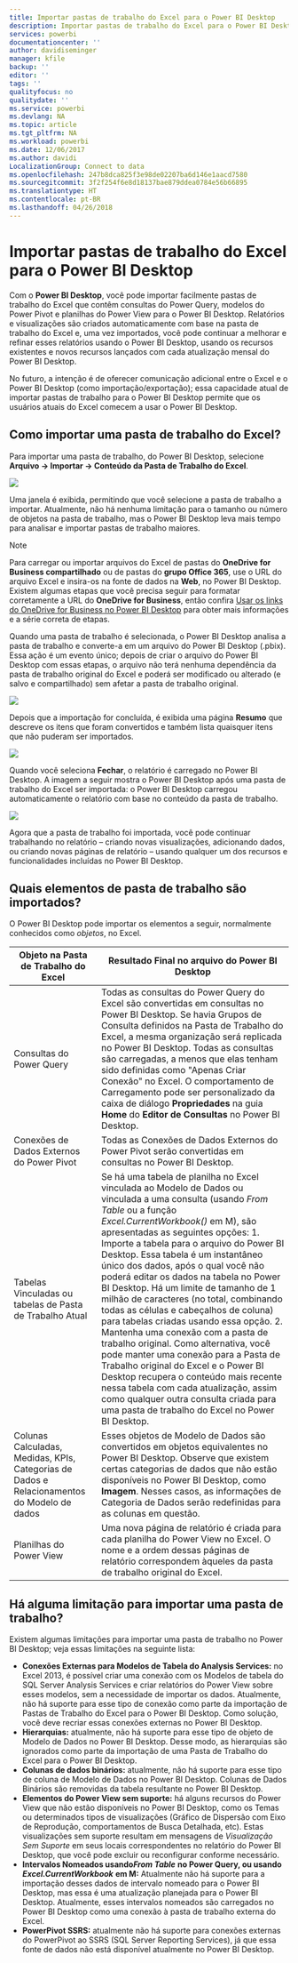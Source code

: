 ```yaml
---
title: Importar pastas de trabalho do Excel para o Power BI Desktop
description: Importar pastas de trabalho do Excel para o Power BI Desktop
services: powerbi
documentationcenter: ''
author: davidiseminger
manager: kfile
backup: ''
editor: ''
tags: ''
qualityfocus: no
qualitydate: ''
ms.service: powerbi
ms.devlang: NA
ms.topic: article
ms.tgt_pltfrm: NA
ms.workload: powerbi
ms.date: 12/06/2017
ms.author: davidi
LocalizationGroup: Connect to data
ms.openlocfilehash: 247b8dca825f3e98de02207ba6d146e1aacd7580
ms.sourcegitcommit: 3f2f254f6e8d18137bae879ddea0784e56b66895
ms.translationtype: HT
ms.contentlocale: pt-BR
ms.lasthandoff: 04/26/2018
---
```

# <a name="import-excel-workbooks-into-power-bi-desktop"></a>Importar pastas de trabalho do Excel para o Power BI Desktop
Com o **Power BI Desktop**, você pode importar facilmente pastas de trabalho do Excel que contêm consultas do Power Query, modelos do Power Pivot e planilhas do Power View para o Power BI Desktop. Relatórios e visualizações são criados automaticamente com base na pasta de trabalho do Excel e, uma vez importados, você pode continuar a melhorar e refinar esses relatórios usando o Power BI Desktop, usando os recursos existentes e novos recursos lançados com cada atualização mensal do Power BI Desktop.

No futuro, a intenção é de oferecer comunicação adicional entre o Excel e o Power BI Desktop (como importação/exportação); essa capacidade atual de importar pastas de trabalho para o Power BI Desktop permite que os usuários atuais do Excel comecem a usar o Power BI Desktop.

## <a name="how-do-i-import-an-excel-workbook"></a>Como importar uma pasta de trabalho do Excel?
Para importar uma pasta de trabalho, do Power BI Desktop, selecione **Arquivo -\> Importar -\> Conteúdo da Pasta de Trabalho do Excel**.

![](media/desktop-import-excel-workbooks/importexceltopbi_1.png)

Uma janela é exibida, permitindo que você selecione a pasta de trabalho a importar. Atualmente, não há nenhuma limitação para o tamanho ou número de objetos na pasta de trabalho, mas o Power BI Desktop leva mais tempo para analisar e importar pastas de trabalho maiores.

> [!NOTE]
> Para carregar ou importar arquivos do Excel de pastas do **OneDrive for Business compartilhado** ou de pastas do **grupo Office 365**, use o URL do arquivo Excel e insira-os na fonte de dados na **Web**, no Power BI Desktop. Existem algumas etapas que você precisa seguir para formatar corretamente a URL do **OneDrive for Business**, então confira [Usar os links do OneDrive for Business no Power BI Desktop](desktop-use-onedrive-business-links.md) para obter mais informações e a série correta de etapas.
> 
> 

Quando uma pasta de trabalho é selecionada, o Power BI Desktop analisa a pasta de trabalho e converte-a em um arquivo do Power BI Desktop (.pbix). Essa ação é um evento único; depois de criar o arquivo do Power BI Desktop com essas etapas, o arquivo não terá nenhuma dependência da pasta de trabalho original do Excel e poderá ser modificado ou alterado (e salvo e compartilhado) sem afetar a pasta de trabalho original.

![](media/desktop-import-excel-workbooks/importexceltopbi_2.png)

Depois que a importação for concluída, é exibida uma página **Resumo** que descreve os itens que foram convertidos e também lista quaisquer itens que não puderam ser importados.

![](media/desktop-import-excel-workbooks/importexceltopbi_3.png)

Quando você seleciona **Fechar**, o relatório é carregado no Power BI Desktop. A imagem a seguir mostra o Power BI Desktop após uma pasta de trabalho do Excel ser importada: o Power BI Desktop carregou automaticamente o relatório com base no conteúdo da pasta de trabalho.

![](media/desktop-import-excel-workbooks/importexceltopbi_4.png)

Agora que a pasta de trabalho foi importada, você pode continuar trabalhando no relatório – criando novas visualizações, adicionando dados, ou criando novas páginas de relatório – usando qualquer um dos recursos e funcionalidades incluídas no Power BI Desktop.

## <a name="which-workbook-elements-are-imported"></a>Quais elementos de pasta de trabalho são importados?
O Power BI Desktop pode importar os elementos a seguir, normalmente conhecidos como *objetos*, no Excel.

| Objeto na Pasta de Trabalho do Excel | Resultado Final no arquivo do Power BI Desktop |
| --- | --- |
| Consultas do Power Query |Todas as consultas do Power Query do Excel são convertidas em consultas no Power BI Desktop. Se havia Grupos de Consulta definidos na Pasta de Trabalho do Excel, a mesma organização será replicada no Power BI Desktop. Todas as consultas são carregadas, a menos que elas tenham sido definidas como "Apenas Criar Conexão" no Excel. O comportamento de Carregamento pode ser personalizado da caixa de diálogo **Propriedades** na guia **Home** do **Editor de Consultas** no Power BI Desktop. |
| Conexões de Dados Externos do Power Pivot |Todas as Conexões de Dados Externos do Power Pivot serão convertidas em consultas no Power BI Desktop. |
| Tabelas Vinculadas ou tabelas de Pasta de Trabalho Atual |Se há uma tabela de planilha no Excel vinculada ao Modelo de Dados ou vinculada a uma consulta (usando *From Table* ou a função *Excel.CurrentWorkbook()* em M), são apresentadas as seguintes opções: 1. Importe a tabela para o arquivo do Power BI Desktop. Essa tabela é um instantâneo único dos dados, após o qual você não poderá editar os dados na tabela no Power BI Desktop. Há um limite de tamanho de 1 milhão de caracteres (no total, combinando todas as células e cabeçalhos de coluna) para tabelas criadas usando essa opção. 2. Mantenha uma conexão com a pasta de trabalho original. Como alternativa, você pode manter uma conexão para a Pasta de Trabalho original do Excel e o Power BI Desktop recupera o conteúdo mais recente nessa tabela com cada atualização, assim como qualquer outra consulta criada para uma pasta de trabalho do Excel no Power BI Desktop. |
| Colunas Calculadas, Medidas, KPIs, Categorias de Dados e Relacionamentos do Modelo de dados |Esses objetos de Modelo de Dados são convertidos em objetos equivalentes no Power BI Desktop. Observe que existem certas categorias de dados que não estão disponíveis no Power BI Desktop, como **Imagem**. Nesses casos, as informações de Categoria de Dados serão redefinidas para as colunas em questão. |
| Planilhas do Power View |Uma nova página de relatório é criada para cada planilha do Power View no Excel. O nome e a ordem dessas páginas de relatório correspondem àqueles da pasta de trabalho original do Excel. |

## <a name="are-there-any-limitations-to-importing-a-workbook"></a>Há alguma limitação para importar uma pasta de trabalho?
Existem algumas limitações para importar uma pasta de trabalho no Power BI Desktop; veja essas limitações na seguinte lista:

* **Conexões Externas para Modelos de Tabela do Analysis Services:** no Excel 2013, é possível criar uma conexão com os Modelos de tabela do SQL Server Analysis Services e criar relatórios do Power View sobre esses modelos, sem a necessidade de importar os dados. Atualmente, não há suporte para esse tipo de conexão como parte da importação de Pastas de Trabalho do Excel para o Power BI Desktop. Como solução, você deve recriar essas conexões externas no Power BI Desktop.
* **Hierarquias:** atualmente, não há suporte para esse tipo de objeto de Modelo de Dados no Power BI Desktop. Desse modo, as hierarquias são ignorados como parte da importação de uma Pasta de Trabalho do Excel para o Power BI Desktop.
* **Colunas de dados binários:** atualmente, não há suporte para esse tipo de coluna de Modelo de Dados no Power BI Desktop. Colunas de Dados Binários são removidas da tabela resultante no Power BI Desktop.
* **Elementos do Power View sem suporte:** há alguns recursos do Power View que não estão disponíveis no Power BI Desktop, como os Temas ou determinados tipos de visualizações (Gráfico de Dispersão com Eixo de Reprodução, comportamentos de Busca Detalhada, etc). Estas visualizações sem suporte resultam em mensagens de *Visualização Sem Suporte* em seus locais correspondentes no relatório do Power BI Desktop, que você pode excluir ou reconfigurar conforme necessário.
* **Intervalos Nomeados usando*****From Table*** **no Power Query, ou usando** ***Excel.CurrentWorkbook*** **em M:** Atualmente não há suporte para a importação desses dados de intervalo nomeado para o Power BI Desktop, mas essa é uma atualização planejada para o Power BI Desktop. Atualmente, esses intervalos nomeados são carregados no Power BI Desktop como uma conexão à pasta de trabalho externa do Excel.
* **PowerPivot SSRS:** atualmente não há suporte para conexões externas do PowerPivot ao SSRS (SQL Server Reporting Services), já que essa fonte de dados não está disponível atualmente no Power BI Desktop.

